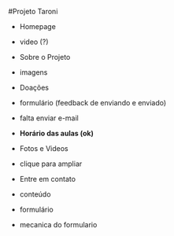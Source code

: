 #Projeto Taroni

 - Homepage
  - video (?)

 - Sobre o Projeto
  - imagens

 - Doações
  - formulário (feedback de enviando e enviado)
  - falta enviar e-mail

 - **Horário das aulas (ok)**

 - Fotos e Videos
  - clique para ampliar

 - Entre em contato
  - conteúdo
  - formulário
  - mecanica do formulario
